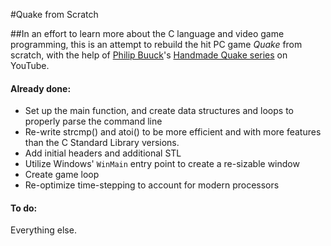 #Quake from Scratch

##In an effort to learn more about the C language and video game programming, this is an attempt to rebuild the hit PC game *Quake* from scratch, with the help of [Philip Buuck](http://philipbuuck.com/)'s [Handmade Quake series](https://www.youtube.com/playlist?list=PLBKDuv-qJpTbCsXHsxcoSSsMarnfyNhHF) on YouTube.

#### Already done:
* Set up the  main function, and create data structures and loops to properly parse the command line
* Re-write strcmp() and atoi() to be more efficient and with more features than the C Standard Library versions.
* Add initial headers and additional STL
* Utilize Windows' `WinMain` entry point to create a re-sizable window
* Create game loop
* Re-optimize time-stepping to account for modern processors

#### To do:
Everything else.
